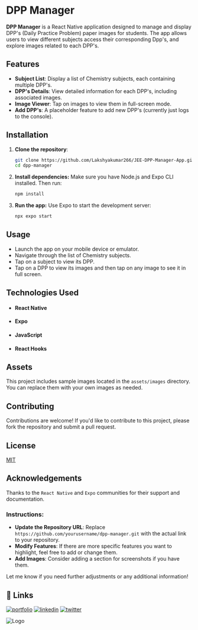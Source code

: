 # DPP Manager

**DPP Manager** is a React Native application designed to manage and display DPP's (Daily Practice Problem) paper images for students. The app allows users to view different subjects access their corresponding Dpp's, and explore images related to each DPP's.

## Features

- **Subject List**: Display a list of Chemistry subjects, each containing multiple DPP's.
- **DPP's Details**: View detailed information for each DPP's, including associated images.
- **Image Viewer**: Tap on images to view them in full-screen mode.
- **Add DPP's**: A placeholder feature to add new DPP's (currently just logs to the console).

## Installation

1. **Clone the repository**:
   ```bash
   git clone https://github.com/Lakshyakumar266/JEE-DPP-Manager-App.git
   cd dpp-manager

2. **Install dependencies:** 
    Make sure you have Node.js and Expo CLI installed. Then run:

    ```bash
    npm install

3. **Run the app:** Use Expo to start the development server:

    ```bash
    npx expo start

## Usage
- Launch the app on your mobile device or emulator.
- Navigate through the list of Chemistry subjects.
- Tap on a subject to view its DPP.
- Tap on a DPP to view its images and then tap on any image to see it in full screen.

## Technologies Used

- #### React Native
- #### Expo
- #### JavaScript
- #### React Hooks

## Assets

This project includes sample images located in the `assets/images` directory. You can replace them with your own images as needed.

## Contributing

Contributions are welcome! If you'd like to contribute to this project, please fork the repository and submit a pull request.



## License

[MIT](https://choosealicense.com/licenses/mit/)


## Acknowledgements

Thanks to the `React Native` and `Expo` communities for their support and documentation.


### Instructions:
- **Update the Repository URL**: Replace `https://github.com/yourusername/dpp-manager.git` with the actual link to your repository.
- **Modify Features**: If there are more specific features you want to highlight, feel free to add or change them.
- **Add Images**: Consider adding a section for screenshots if you have them.

Let me know if you need further adjustments or any additional information!

## 🔗 Links
[![portfolio](https://img.shields.io/badge/github-000000?style=for-the-badge&logo=github&logoColor=white)](https://github.com/Lakshyakumar266)
[![linkedin](https://img.shields.io/badge/linkedin-0A66C2?style=for-the-badge&logo=linkedin&logoColor=white)](https://www.linkedin.com/in/lakshya-kumar-3387021b8/)
[![twitter](https://img.shields.io/badge/twitter-1DA1F2?style=for-the-badge&logo=twitter&logoColor=white)](https://x.com/CodingProGamer)


![Logo](https://yt3.googleusercontent.com/wsoXNpcVspo-HEdGS7V_ccC00XhgJuU2a8u4nG2VY0HNZhpfnfQPaZ2ekSY7ZymmGK_kfCsM6Q=s160-c-k-c0x00ffffff-no-rj) 
